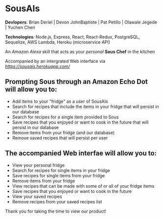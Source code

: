 # SousAIs
**Devlopers**: Brian Deriel | Devon JohnBaptiste | Pat Petillo | Olawale Jegede | Yuchen Chen 

**Technologies**: Node.js, Express, React, React-Redux, PostgreSQL, Sequelize, AWS Lambda, Heroku (microservice API)

An *Amazon Alexa* skill that acts as your *personal* **Sous Chef** in the kitchen

Accompanied by an intergrated Web interface via *https://sousais.herokuapp.com/*

## Prompting Sous through an Amazon Echo Dot will allow you to:
* Add items to your "fridge" as a user of SousAIs
* Search for recipes that include the items in your fridge that will persist in our database
* Search for recipes for a single item provided to Sous 
* Save recipes that you enjoyed or want to cook in the future that will persist in our database  
* Remove items from your fridge (and our database) 
* Remove saved recipes that will persist per user

## The accompanied Web interfae will allow you to:
* View your personal fridge
* Search for recipes for single items in your fridge
* Save recipes for single items from your fridge
* Remove items from your fridge
* View recipes that can be made with some of or all of your fridge items
* Save recipes that you enjoyed or want to cook in the future
* View your saved recipes
* Remove recipes from your saved recipes list

Thank you for taking the time to view our product!